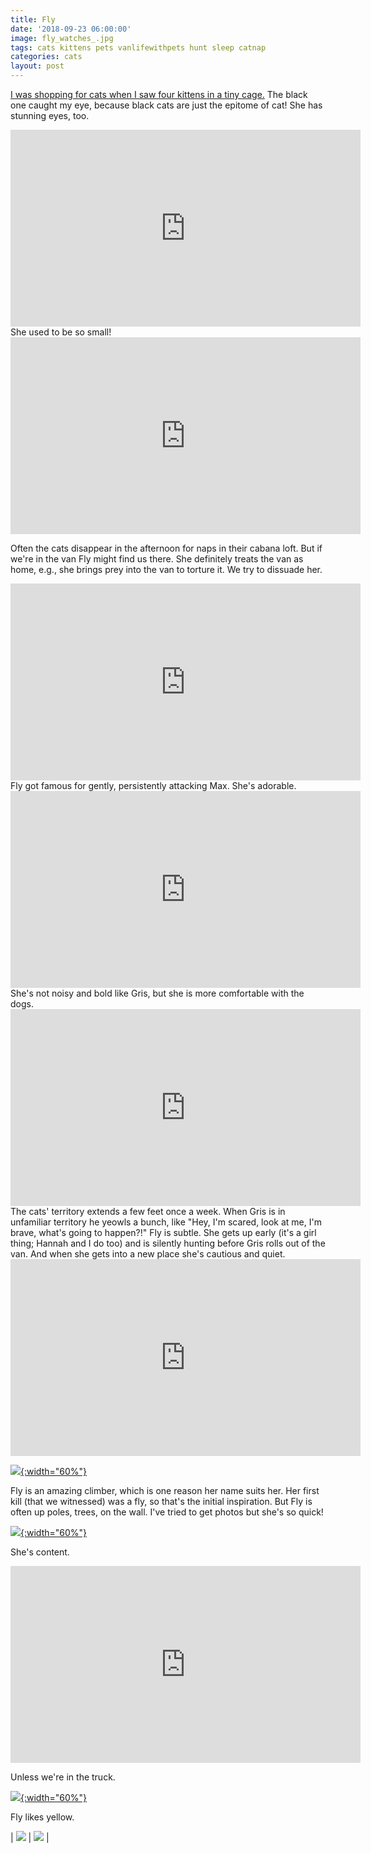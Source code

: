 ```yaml
---
title: Fly
date: '2018-09-23 06:00:00'
image: fly_watches_.jpg
tags: cats kittens pets vanlifewithpets hunt sleep catnap
categories: cats
layout: post
---
```


[I was shopping for cats when I saw four kittens in a tiny cage.](https://reverdecer.annalisagross.com/2018/06/23/ven-gatita-y-gatita/) The black one caught my eye, because black cats are just the epitome of cat! She has stunning eyes, too.

<iframe width="560" height="315" src="https://www.youtube-nocookie.com/embed/WQEhP_2WSj8" frameborder="0" allow="autoplay; encrypted-media" allowfullscreen></iframe>

<br>
She used to be so small!

<iframe width="560" height="315" src="https://www.youtube-nocookie.com/embed/nNwUDSXtRrE" frameborder="0" allow="autoplay; encrypted-media" allowfullscreen></iframe>

<br>

Often the cats disappear in the afternoon for naps in their cabana loft. But if we're in the van Fly might find us there. She definitely treats the van as home, e.g., she brings prey into the van to torture it. We try to dissuade her.

<iframe width="560" height="315" src="https://www.youtube-nocookie.com/embed/RutNeZc1s6w" frameborder="0" allow="autoplay; encrypted-media" allowfullscreen></iframe>

<br>
Fly got famous for gently, persistently attacking Max. She's adorable.

<iframe width="560" height="315" src="https://www.youtube-nocookie.com/embed/u0oiDnLUSSs" frameborder="0" allow="autoplay; encrypted-media" allowfullscreen></iframe>

<br>
She's not noisy and bold like Gris, but she is more comfortable with the dogs.

<iframe width="560" height="315" src="https://www.youtube-nocookie.com/embed/IUxbI76vx3s" frameborder="0" allow="autoplay; encrypted-media" allowfullscreen></iframe>

<br>
The cats' territory extends a few feet once a week. When Gris is in unfamiliar territory he yeowls a bunch, like "Hey, I'm scared, look at me, I'm brave, what's going to happen?!" Fly is subtle. She gets up early (it's a girl thing; Hannah and I do too) and is silently hunting before Gris rolls out of the van. And when she gets into a new place she's cautious and quiet.

<iframe width="560" height="315" src="https://www.youtube-nocookie.com/embed/eC_FsBZbb6A" frameborder="0" allow="autoplay; encrypted-media" allowfullscreen></iframe>

[![](/images/fly_chickens_.jpg){:width="60%"}](/images/fly_chickens.jpg)

Fly is an amazing climber, which is one reason her name suits her. Her first kill (that we witnessed) was a fly, so that's the initial inspiration. But Fly is often up poles, trees, on the wall. I've tried to get photos but she's so quick!

[![](/images/fly_wall_.jpg){:width="60%"}](/images/fly_wall.jpg)

She's content.

<iframe width="560" height="315" src="https://www.youtube-nocookie.com/embed/Kf2cStRehRA" frameborder="0" allow="autoplay; encrypted-media" allowfullscreen></iframe>

Unless we're in the truck.

[![](/images/fly_driving_.jpg){:width="60%"}](/images/fly_driving.jpg)

Fly likes yellow.

| [![](/images/fly_kitchen_.jpg)](/images/fly_kitchen.jpg) | [![](/images/fly_light_.jpg)](/images/fly_light.jpg) |